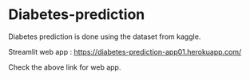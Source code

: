 # Diabetes-prediction

Diabetes prediction is done using the dataset from kaggle.

Streamlit web app : https://diabetes-prediction-app01.herokuapp.com/

Check the above link for web app.
